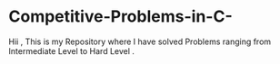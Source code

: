 # Competitive-Problems-in-C-
Hii , This is my Repository where I have solved Problems ranging from Intermediate Level to Hard Level . 
